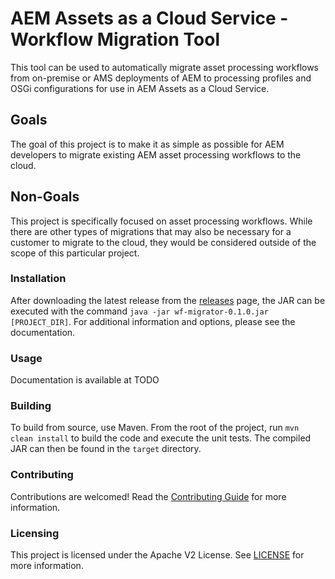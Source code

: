 # AEM Assets as a Cloud Service - Workflow Migration Tool

This tool can be used to automatically migrate asset processing workflows from on-premise or AMS deployments of AEM to processing profiles and OSGi configurations for use in AEM Assets as a Cloud Service.

## Goals

The goal of this project is to make it as simple as possible for AEM developers to migrate existing AEM asset processing workflows to the cloud.

## Non-Goals

This project is specifically focused on asset processing workflows.  While there are other types of migrations that may also be necessary for a customer to migrate to the cloud, they would be considered outside of the scope of this particular project.

### Installation

After downloading the latest release from the [releases](./releases) page, the JAR can be executed with the command `java -jar wf-migrator-0.1.0.jar [PROJECT_DIR]`.  For additional information and options, please see the documentation.

### Usage

Documentation is available at TODO

### Building

To build from source, use Maven.  From the root of the project, run `mvn clean install` to build the code and execute the unit tests.  The compiled JAR can then be found in the `target` directory.

### Contributing

Contributions are welcomed! Read the [Contributing Guide](./.github/CONTRIBUTING.md) for more information.

### Licensing

This project is licensed under the Apache V2 License. See [LICENSE](LICENSE) for more information.